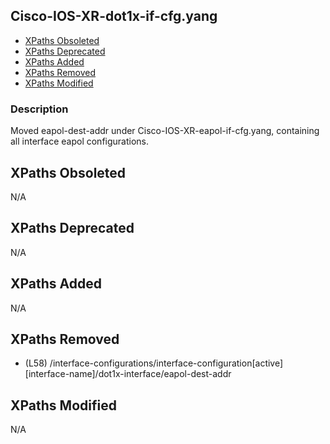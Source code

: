 ## Cisco-IOS-XR-dot1x-if-cfg.yang

- [XPaths Obsoleted](#xpaths-obsoleted)
- [XPaths Deprecated](#xpaths-deprecated)
- [XPaths Added](#xpaths-added)
- [XPaths Removed](#xpaths-removed)
- [XPaths Modified](#xpaths-modified)

### Description

Moved eapol-dest-addr under Cisco-IOS-XR-eapol-if-cfg.yang, containing all interface eapol configurations.

## XPaths Obsoleted

N/A

## XPaths Deprecated

N/A

## XPaths Added

N/A

## XPaths Removed

- (L58)	/interface-configurations/interface-configuration[active][interface-name]/dot1x-interface/eapol-dest-addr

## XPaths Modified

N/A

